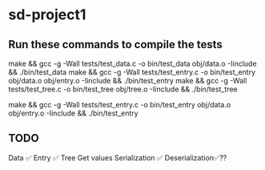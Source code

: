 # sd-project1

## Run these commands to compile the tests
make && gcc -g -Wall tests/test_data.c -o bin/test_data obj/data.o -Iinclude && ./bin/test_data
make && gcc -g -Wall tests/test_entry.c -o bin/test_entry obj/data.o obj/entry.o -Iinclude && ./bin/test_entry
make && gcc -g -Wall tests/test_tree.c -o bin/test_tree obj/tree.o -Iinclude && ./bin/test_tree



make && gcc -g -Wall tests/test_entry.c -o bin/test_entry obj/data.o obj/entry.o -Iinclude && ./bin/test_entry


## TODO
Data ✅
Entry ✅
Tree
	Get values
Serialization ✅
Deserialization✅??
